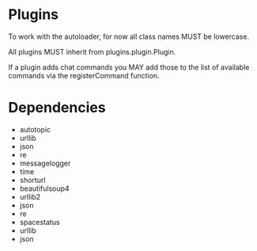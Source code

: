 # Plugins
To work with the autoloader, for now all class names MUST be lowercase.

All plugins MUST inherit from plugins.plugin.Plugin.

If a plugin adds chat commands you MAY add those to the list of available
commands via the registerCommand function.

# Dependencies

* autotopic
 * urllib
 * json
 * re
* messagelogger
 * time
* shorturl
 * beautifulsoup4
 * urllib2
 * json
 * re
* spacestatus
 * urllib
 * json
